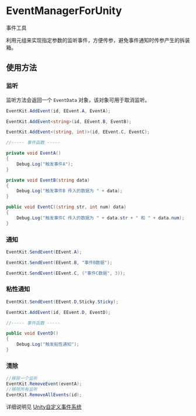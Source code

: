 # EventManagerForUnity

事件工具

利用元组来实现指定参数的监听事件，方便传参，避免事件通知时传参产生的拆装箱。

## 使用方法

### 监听

监听方法会返回一个 `EventData` 对象，该对象可用于取消监听。

```c#
EventKit.AddEvent(id, EEvent.A, EventA);

EventKit.AddEvent<string>(id, EEvent.B, EventB);

EventKit.AddEvent<(string, int)>(id, EEvent.C, EventC);

//----- 事件函数 -----

private void EventA()
{
    Debug.Log("触发事件A");
}

private void EventB(string data)
{
    Debug.Log("触发事件B 传入的数据为 " + data);
}

public void EventC((string str, int num) data)
{
    Debug.Log("触发事件C 传入的数据为 " + data.str + " 和 " + data.num);
}
```
### 通知
```c#
EventKit.SendEvent(EEvent.A);

EventKit.SendEvent(EEvent.B, "事件B数据");

EventKit.SendEvent(EEvent.C, ("事件C数据", 3));
```

### 粘性通知
```c#
EventKit.SendEvent(EEvent.D,Sticky.Sticky);

EventKit.AddEvent(id, EEvent.D, EventD);

//----- 事件函数 -----

public void EventD()
{
    Debug.Log("触发粘性通知");
}
```

### 清除
```c#
//移除一个监听
EventKit.RemoveEvent(eventA);
//移除所有监听
EventKit.RemoveAllEvents(id);
```

详细说明见 [Unity自定义事件系统](https://busyo.buzz/article/2474251272a9/)